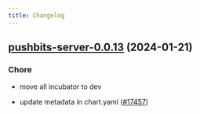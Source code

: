 ```yaml
---
title: Changelog
---
```




## [pushbits-server-0.0.13](https://github.com/truecharts/charts/compare/pushbits-server-0.0.12...pushbits-server-0.0.13) (2024-01-21)

### Chore



- move all incubator to dev

- update metadata in chart.yaml ([#17457](https://github.com/truecharts/charts/issues/17457))